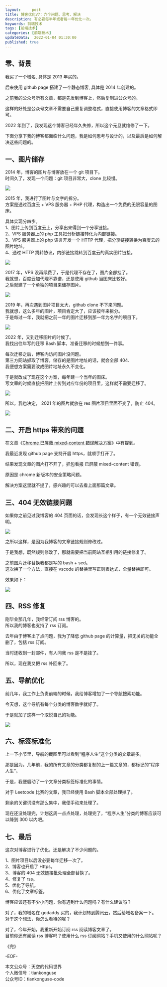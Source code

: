 ```yaml
---   
layout:     post  
title: 博客优化V7：六个问题、思考、解决  
description: 有必要每半年或者每一年优化一次。       
keywords: 前端技术  
tags: [前端技术]    
categories: [前端技术]  
updateData:  2022-01-04 01:30:00  
published: true  
---  
```



## 零、背景  


我买了一个域名, 具体是 2013 年买的。  


后来使用 github page 搭建了一个静态博客, 具体是 2014 年创建的。  


之前我的公众号所有文章，都是先发到博客上，然后复制进公众号的。  


这样的好处是公众号文章不需要自己重复调整格式，直接使用博客的文章格式即可。  



2022 年到了，我发现这个博客已经年久失修，所以这个元旦就维修了一下。  


下面分享下我的博客都面临什么问题，我是如何思考与设计的，以及最后是如何解决这些问题的。  



## 一、图片储存


2014 年，博客的图片与博客放在一个 git 项目下。  
时间久了，发现一个问题：git 项目非常大，clone 比较慢。  


![](https://res2022.tiankonguse.com/images/2022/01/04/001.png)


2015 年，我进行了图片与文字的拆分。   
方案是通过百度云 + VPS 服务器 + PHP 代理，构造出一个免费的无限容量的图床。  


具体实现分四步。  
1、图片上传到百度云上，分享出来得到一个分享链接。  
2、VPS 服务器上的 php 工具把分析链接转化为内部链接。  
3、VPS 服务器上的 php 语言开发一个 HTTP 代理，把分享链接转换为百度云的图片地址。  
4、通过 HTTP 跳转协议，内部链接跳转到百度云的真实图片链接。  


![](https://res2022.tiankonguse.com/images/2022/01/04/002.png)



2017 年，VPS 没再续费了，于是代理不存在了，图片全部挂了。  
我就想，百度云加代理不靠谱，还是使用 github 当图床比较好。  
之后就建了一个单独的项目来储存图片。  


![](https://res2022.tiankonguse.com/images/2022/01/04/003.png)



2019 年，再次遇到图片项目太大，github clone 不下来问题。  
我就想，这么多年的图片，项目肯定大了，应该按年来拆分。  
于是每过一年，我就把之前一年的图片迁移到那一年为名字的项目下。  


![](https://res2022.tiankonguse.com/images/2022/01/04/004.png)



2022 年，又到迁移图片的时候了。  
我找出往年写的迁移 Bash 脚本，准备迁移的时候想到一件事。  


每次迁移之后，博客内访问图片没问题。  
第三方网站抓取了博客，储存的是图片地址的话，就会全部 404.  
我便想方案需要改成图片地址永久不变化。  


于是就改成了现在这个方案，每年建一个当年的图床。  
写文章的时候直接把图片上传到对应年份的项目里，这样就不需要迁移了。  


![](https://res2022.tiankonguse.com/images/2022/01/04/005.png)


所以，我也决定， 2021 年的图片就放在 res 图片项目里面不变了，防止 404。  


![](https://res2022.tiankonguse.com/images/2022/01/04/006.png)


## 二、开启 https 带来的问题  


在文章《[Chrome 已屏蔽 mixed-content 错误解决方案](https://mp.weixin.qq.com/s/Kg-tzUkWbLSkDZF4GUuM1g)》中有提到。  


我最近发现 github page 支持开启 https，就顺手打开了。  


结果发现文章的图片打不开了，抓包看报 已屏蔽 mixed-content 错误。  


原因是 chrome 新版本的安全策略问题。  


解决方案这里就不提了，感兴趣的可以去看上面那篇文章。  



## 三、404 无效链接问题  


如果你之前见过我博客的 404 页面的话，会发现长这个样子，有一个无效链接声明。  


![](https://res2022.tiankonguse.com/images/2022/01/04/007.png)


之所以这样，是因为我博客的文章链接规则修改过。  


于是我想，既然规则修改了，那就需要把当前网站互相引用的链接修复了。  


之前图片迁移替换我都是写的 bash + sed。  
这次换了一个方法，直接在 vscode 的替换里写正则表达式，全量替换即可。  


效果如下：  


![](https://res2022.tiankonguse.com/images/2022/01/04/008.png)


## 四、RSS 修复  


刚毕业那几年，我经常订阅 rss 博客的。  
所以我的博客也支持了 rss 订阅。  


去年由于博客出了点问题，我为了降低 github page 的计算量，把无关的功能全删了，包括 rss 订阅。  


当时还收到一封邮件，有人问我 rss 是不是挂了。  


所以，现在我又把 rss 补回来了。  


## 五、导航优化  


前几年，我工作上负责前端的时候，我给博客增加了一个导航搜索功能。  


今天想，这个导航有每个分类的博客数字就好了。  


于是就加了这样一个取悦自己的功能。  


![](https://res2022.tiankonguse.com/images/2022/01/04/009.png)



## 六、标签标准化  


上一下小节里，导航的截图里可以看到“程序人生”这个分类的文章最多。  


那是因为，几年前，我的所有文章的分类都复制的上一篇文章的，都标记的“程序人生”。  


于是，我便启动了一个文章分类标签标准化的事情。  


对于 Leetcode 比赛的文章，我已经使用 Bash 脚本全部处理掉了。  


剩余的关键词没有那么集中，我便手动来处理了。  


现在还没处理完，计划这周一点点处理，处理完了，“程序人生”分类的博客应该可以降到 300 以内吧。  


## 七、最后  


这次对博客进行了优化，还是解决了不少问题的。  


1、图片项目以后没必要每年迁移一次了。  
2、博客也开启了 Https。  
3、博客的 404 无效链接批处理全部替换了。  
4、修复了 rss。  
5、优化了导航。  
6、优化了文章标签。  


博客应该还有不少小问题，你有遇到什么问题吗？有什么建议吗？  


对了，我的域名在 godaddy 买的，我计划转到腾讯云，然后给域名备案一下。  
对于这个想法，你怎么看待的呢？  


对了，今年开始，我重新开始订阅 rss 阅读博客文章了。  
目前你还有阅读 rss 博客吗？使用什么 rss 订阅网站？手机又使用的什么网站呢？  




《完》  


-EOF-  



本文公众号：天空的代码世界  
个人微信号：tiankonguse  
公众号ID：tiankonguse-code  
  

